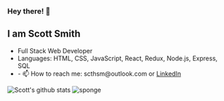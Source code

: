 ### Hey there! 👋

## I am Scott Smith

<ul>
  <li> Full Stack Web Developer </li>
  <li> Languages: HTML, CSS, JavaScript, React, Redux, Node.js, Express, SQL </li>
  <li>- 📫 How to reach me: scthsm@outlook.com or <a rel="nofollow noopener noreferrer" target="_blank" href="https://www.linkedin.com/in/scott-thomas-smith/">LinkedIn</a>
</ul>  

![Scott's github stats](https://github-readme-stats.vercel.app/api?username=ScottSmith23)
![sponge](https://media.tenor.com/images/f0b3990f2f99ba1623a13564976c975e/tenor.gif)
<!--
**ScottSmith23/ScottSmith23** is a ✨ _special_ ✨ repository because its `README.md` (this file) appears on your GitHub profile.

Here are some ideas to get you started:

- 🔭 I’m currently working on ...
- 🌱 I’m currently learning ...
- 👯 I’m looking to collaborate on ...
- 🤔 I’m looking for help with ...
- 💬 Ask me about ...
- 📫 How to reach me: ...
- 😄 Pronouns: ...
- ⚡ Fun fact: ...
-->
